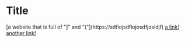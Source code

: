 # Title
[a website that is full of "]" and "("](https://sdfiojsdfiojosdfjosidjf)
[a link!](https://something.com)
[another link!](some-page.html)